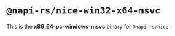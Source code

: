 # `@napi-rs/nice-win32-x64-msvc`

This is the **x86_64-pc-windows-msvc** binary for `@napi-rs/nice`
